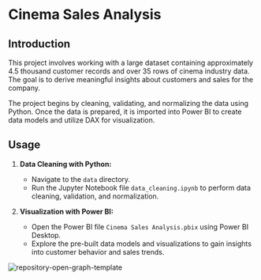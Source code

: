 # Cinema Sales Analysis


## Introduction

This project involves working with a large dataset containing approximately 4.5 thousand customer records and over 35 rows of cinema industry data. The goal is to derive meaningful insights about customers and sales for the company.

The project begins by cleaning, validating, and normalizing the data using Python. Once the data is prepared, it is imported into Power BI to create data models and utilize DAX for visualization.


## Usage

1. **Data Cleaning with Python:**
   - Navigate to the `data` directory.
   - Run the Jupyter Notebook file `data_cleaning.ipynb` to perform data cleaning, validation, and normalization.

2. **Visualization with Power BI:**
   - Open the Power BI file `Cinema Sales Analysis.pbix` using Power BI Desktop.
   - Explore the pre-built data models and visualizations to gain insights into customer behavior and sales trends.
                              

![repository-open-graph-template](https://github.com/jasonnhat/Cinema-Sales-Analysis/assets/166852789/c5d2576c-803f-408e-86b8-fdd75b7ebe84)

